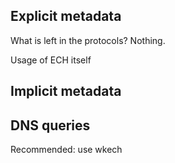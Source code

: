 ## Explicit metadata

What is left in the protocols?
Nothing.

Usage of ECH itself
## Implicit metadata

## DNS queries

Recommended: use wkech
